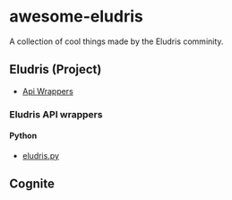 # awesome-eludris
A collection of cool things made by the Eludris comminity.

## Eludris (Project)

- [Api Wrappers](#eludris-api-wrappers)

### Eludris API wrappers

#### Python

- [eludris.py](https://github.com/teaishealthy/eludris.py)

## Cognite
